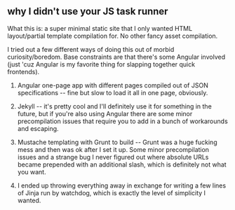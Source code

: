 why I didn't use your JS task runner
-----
What this is: a super minimal static site that I only wanted HTML layout/partial template compilation for. No other fancy asset compilation.

I tried out a few different ways of doing this out of morbid curiosity/boredom. Base constraints are that there's some Angular involved (just 'cuz Angular is my favorite thing for slapping together quick frontends).

1. Angular one-page app with different pages compiled out of JSON specifications -- fine but slow to load it all in one page, obviously.

2. Jekyll -- it's pretty cool and I'll definitely use it for something in the future, but if you're also using Angular there are some minor precompilation issues that require you to add in a bunch of workarounds and escaping.

3. Mustache templating with Grunt to build -- Grunt was a huge fucking mess and then was ok after I set it up. Some minor precompilation issues and a strange bug I never figured out where absolute URLs became prepended with an additional slash, which is definitely not what you want.

4. I ended up throwing everything away in exchange for writing a few lines of Jinja run by watchdog, which is exactly the level of simplicity I wanted.
